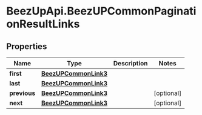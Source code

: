 # BeezUpApi.BeezUPCommonPaginationResultLinks

## Properties
Name | Type | Description | Notes
------------ | ------------- | ------------- | -------------
**first** | [**BeezUPCommonLink3**](BeezUPCommonLink3.md) |  | 
**last** | [**BeezUPCommonLink3**](BeezUPCommonLink3.md) |  | 
**previous** | [**BeezUPCommonLink3**](BeezUPCommonLink3.md) |  | [optional] 
**next** | [**BeezUPCommonLink3**](BeezUPCommonLink3.md) |  | [optional] 


